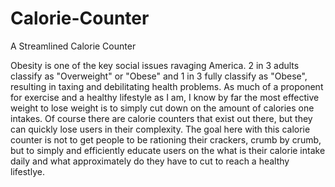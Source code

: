 # Calorie-Counter
A Streamlined Calorie Counter

Obesity is one of the key social issues ravaging America. 2 in 3 adults classify as "Overweight" or "Obese" and 1 in 3 fully classify as "Obese", resulting in taxing and debilitating health problems. As much of a proponent for exercise and a healthy lifestyle as I am, I know by far the most effective weight to lose weight is to simply cut down on the amount of calories one intakes. Of course there are calorie counters that exist out there, but they can quickly lose users in their complexity. The goal here with this calorie counter is not to get people to be rationing their crackers, crumb by crumb, but to simply and efficiently educate users on the what is their calorie intake daily and what approximately do they have to cut to reach a healthy lifestlye.

